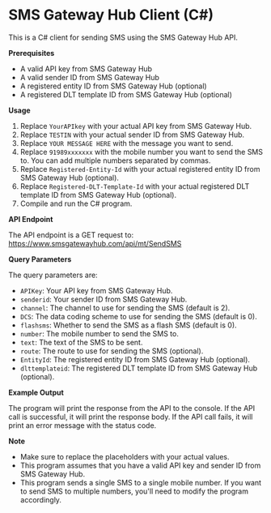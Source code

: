 SMS Gateway Hub Client (C#)
==========================

This is a C# client for sending SMS using the SMS Gateway Hub API.

**Prerequisites**

* A valid API key from SMS Gateway Hub
* A valid sender ID from SMS Gateway Hub
* A registered entity ID from SMS Gateway Hub (optional)
* A registered DLT template ID from SMS Gateway Hub (optional)

**Usage**

1. Replace `YourAPIkey` with your actual API key from SMS Gateway Hub.
2. Replace `TESTIN` with your actual sender ID from SMS Gateway Hub.
3. Replace `YOUR MESSAGE HERE` with the message you want to send.
4. Replace `91989xxxxxxx` with the mobile number you want to send the SMS to. You can add multiple numbers separated by commas.
5. Replace `Registered-Entity-Id` with your actual registered entity ID from SMS Gateway Hub (optional).
6. Replace `Registered-DLT-Template-Id` with your actual registered DLT template ID from SMS Gateway Hub (optional).
7. Compile and run the C# program.

**API Endpoint**

The API endpoint is a GET request to: https://www.smsgatewayhub.com/api/mt/SendSMS

**Query Parameters**

The query parameters are:

* `APIKey`: Your API key from SMS Gateway Hub.
* `senderid`: Your sender ID from SMS Gateway Hub.
* `channel`: The channel to use for sending the SMS (default is 2).
* `DCS`: The data coding scheme to use for sending the SMS (default is 0).
* `flashsms`: Whether to send the SMS as a flash SMS (default is 0).
* `number`: The mobile number to send the SMS to.
* `text`: The text of the SMS to be sent.
* `route`: The route to use for sending the SMS (optional).
* `EntityId`: The registered entity ID from SMS Gateway Hub (optional).
* `dlttemplateid`: The registered DLT template ID from SMS Gateway Hub (optional).

**Example Output**

The program will print the response from the API to the console. If the API call is successful, it will print the response body. If the API call fails, it will print an error message with the status code.

**Note**

* Make sure to replace the placeholders with your actual values.
* This program assumes that you have a valid API key and sender ID from SMS Gateway Hub.
* This program sends a single SMS to a single mobile number. If you want to send SMS to multiple numbers, you'll need to modify the program accordingly.
